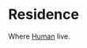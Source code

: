 # Residence

Where [Human](https://www.notion.so/Human-e20609f7689d483db1a9f16666fb8751?pvs=21) live.
